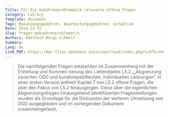 ```yaml
---
Title: Für die Gebührenproblematik relevante offene Fragen
Category: Library
Template: document
Tags: Benutzungsgebühren, Bearbeitungsgebühren, establish
Date: 2014-12-22
Slug: fragen-gebuehrenproblematik
Authors: Adelheid Bürgi-Schmelz
Summary:
Lang: de
Link_PDF: https://bar-files.opendata.swiss/owncloud/index.php/s/UTbrVUc99ZRfbe1
---
```


> Die nachfolgenden Fragen entstanden im Zusammenhang mit der Erstellung und Kommen-tierung des Lieferobjekts L5.2 „„Abgrenzung zwischen OGD und kundenspezifischen, individuellen Leistungen“. In einer ersten Version enthielt Kapitel 7 von L5.2 offene Fragen, die über den Fokus von L5.2 hinausgingen. Diese über die eigentlichen Abgrenzungsfragen hinausgehend identifizierten Fragenstellungen wurden als Grundlage für die Diskussion der weiteren Umsetzung von OGD ausgegliedert und im vorliegenden Dokument zusammengefasst.
